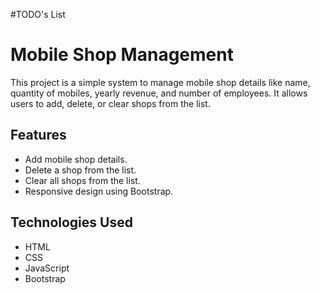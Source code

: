 #TODO's List

# Mobile Shop Management

This project is a simple system to manage mobile shop details like name, quantity of mobiles, yearly revenue, and number of employees. It allows users to add, delete, or clear shops from the list.

## Features

- Add mobile shop details.
- Delete a shop from the list.
- Clear all shops from the list.
- Responsive design using Bootstrap.

## Technologies Used

- HTML
- CSS
- JavaScript
- Bootstrap
